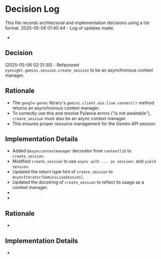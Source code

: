 # Decision Log

This file records architectural and implementation decisions using a list format.
2025-05-06 01:40:44 - Log of updates made.

*

## Decision

[2025-05-06 02:31:30] - Refactored `eyesight.gemini.session.create_session` to be an asynchronous context manager.

## Rationale

*   The `google-genai` library's `gemini.client.aio.live.connect()` method returns an asynchronous context manager.
*   To correctly use this and resolve Pylance errors ("is not awaitable"), `create_session` must also be an async context manager.
*   This ensures proper resource management for the Gemini API session.

## Implementation Details

*   Added `@asynccontextmanager` decorator from `contextlib` to `create_session`.
*   Modified `create_session` to use `async with ... as session:` and `yield session`.
*   Updated the return type hint of `create_session` to `AsyncIterator[GeminiLiveSession]`.
*   Updated the docstring of `create_session` to reflect its usage as a context manager.
*
*

## Rationale 

*

## Implementation Details

*
